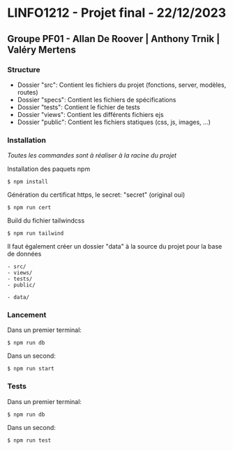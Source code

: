 # LINFO1212 - Projet final - 22/12/2023
## Groupe PF01 - Allan De Roover | Anthony Trnik | Valéry Mertens

### Structure
- Dossier "src": Contient les fichiers du projet (fonctions, server, modèles, routes)
- Dossier "specs": Contient les fichiers de spécifications
- Dossier "tests": Contient le fichier de tests
- Dossier "views": Contient les différents fichiers ejs
- Dossier "public": Contient les fichiers statiques (css, js, images, ...)

### Installation
*Toutes les commandes sont à réaliser à la racine du projet*

Installation des paquets npm
```
$ npm install
```
Génération du certificat https, le secret: "secret" (original oui)
  ```
  $ npm run cert
  ```
Build du fichier tailwindcss
```
$ npm run tailwind 
```
Il faut également créer un dossier "data" à la source du projet pour la base de données
```
- src/
- views/
- tests/
- public/

- data/
```

### Lancement
Dans un premier terminal:
```
$ npm run db
```
Dans un second:
```
$ npm run start
```

### Tests
Dans un premier terminal:
```
$ npm run db
```
Dans un second:
```
$ npm run test
```
